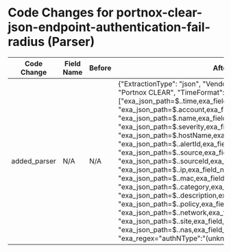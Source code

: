 # Code Changes for portnox-clear-json-endpoint-authentication-fail-radius (Parser)

| Code Change | Field Name | Before | After |
|-------------|------------|--------|-------|
| added_parser | N/A | N/A | {"ExtractionType": "json", "Vendor": "Portnox", "Product": "Portnox CLEAR", "TimeFormat": "epoch", "Fields": ["exa_json_path=$..time,exa_field_name=time", "exa_json_path=$.account,exa_field_name=account", "exa_json_path=$.name,exa_field_name=event_name", "exa_json_path=$.severity,exa_field_name=severity", "exa_json_path=$.hostName,exa_field_name=host", "exa_json_path=$..alertId,exa_field_name=alert_id", "exa_json_path=$..source,exa_field_name=device_name", "exa_json_path=$..sourceId,exa_field_name=device_id", "exa_json_path=$..ip,exa_field_name=device_ip", "exa_json_path=$..mac,exa_field_name=src_mac", "exa_json_path=$..category,exa_field_name=category", "exa_json_path=$..description,exa_field_name=additional_info", "exa_json_path=$..policy,exa_field_name=policy_name", "exa_json_path=$..network,exa_field_name=network", "exa_json_path=$..site,exa_field_name=site_name", "exa_json_path=$..nas,exa_field_name=framed_addr", "exa_regex=\"authNType\":\"(unknown|({auth_type}[^\",]+))\"", "exa_regex=NAS IP '({nas_ip_address}((([0-9a-fA-F.]{0,4}):{1,2}){1,7}([0-9a-fA-F]){0,4})|(((25[0-5]|(2[0-4]|1\d|[0-9]|)\d)\.?\b){4}))", "exa_regex=User '({user}[\w\.\-\!\#\^\~]{1,40}\$?)'"], "Name": "portnox-clear-json-endpoint-authentication-fail-radius", "ParserVersion": "v1.0.0", "Conditions": ["Portnox", "CLEAR", "\"category\":\"Access\"", "\"RADIUS failed to authenticate device"]} |